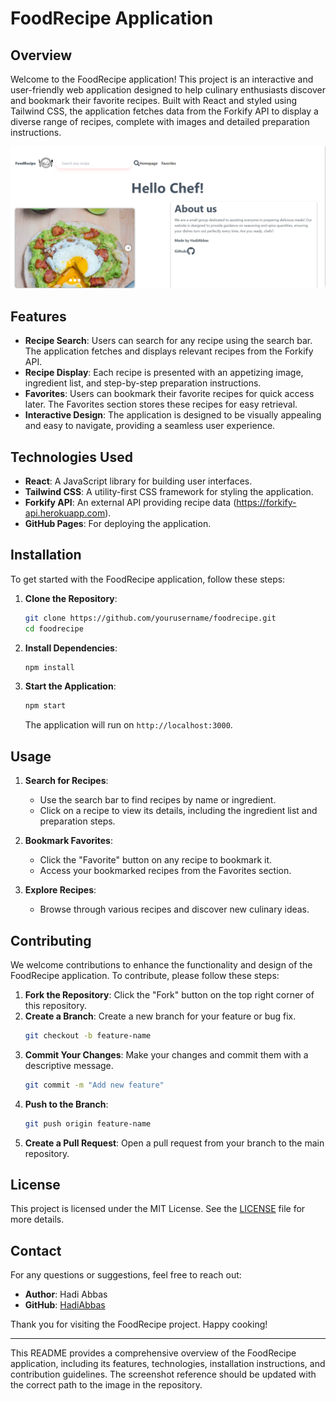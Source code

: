 # FoodRecipe Application

## Overview

Welcome to the FoodRecipe application! This project is an interactive and user-friendly web application designed to help culinary enthusiasts discover and bookmark their favorite recipes. Built with React and styled using Tailwind CSS, the application fetches data from the Forkify API to display a diverse range of recipes, complete with images and detailed preparation instructions.

![FoodRecipe Screenshot](public/Preview.PNG)

## Features

- **Recipe Search**: Users can search for any recipe using the search bar. The application fetches and displays relevant recipes from the Forkify API.
- **Recipe Display**: Each recipe is presented with an appetizing image, ingredient list, and step-by-step preparation instructions.
- **Favorites**: Users can bookmark their favorite recipes for quick access later. The Favorites section stores these recipes for easy retrieval.
- **Interactive Design**: The application is designed to be visually appealing and easy to navigate, providing a seamless user experience.

## Technologies Used

- **React**: A JavaScript library for building user interfaces.
- **Tailwind CSS**: A utility-first CSS framework for styling the application.
- **Forkify API**: An external API providing recipe data (https://forkify-api.herokuapp.com).
- **GitHub Pages**: For deploying the application.

## Installation

To get started with the FoodRecipe application, follow these steps:

1. **Clone the Repository**:
   ```sh
   git clone https://github.com/yourusername/foodrecipe.git
   cd foodrecipe
   ```

2. **Install Dependencies**:
   ```sh
   npm install
   ```

3. **Start the Application**:
   ```sh
   npm start
   ```
   The application will run on `http://localhost:3000`.

## Usage

1. **Search for Recipes**:
   - Use the search bar to find recipes by name or ingredient.
   - Click on a recipe to view its details, including the ingredient list and preparation steps.

2. **Bookmark Favorites**:
   - Click the "Favorite" button on any recipe to bookmark it.
   - Access your bookmarked recipes from the Favorites section.

3. **Explore Recipes**:
   - Browse through various recipes and discover new culinary ideas.

## Contributing

We welcome contributions to enhance the functionality and design of the FoodRecipe application. To contribute, please follow these steps:

1. **Fork the Repository**: Click the "Fork" button on the top right corner of this repository.
2. **Create a Branch**: Create a new branch for your feature or bug fix.
   ```sh
   git checkout -b feature-name
   ```
3. **Commit Your Changes**: Make your changes and commit them with a descriptive message.
   ```sh
   git commit -m "Add new feature"
   ```
4. **Push to the Branch**:
   ```sh
   git push origin feature-name
   ```
5. **Create a Pull Request**: Open a pull request from your branch to the main repository.

## License

This project is licensed under the MIT License. See the [LICENSE](LICENSE) file for more details.

## Contact

For any questions or suggestions, feel free to reach out:

- **Author**: Hadi Abbas
- **GitHub**: [HadiAbbas](https://github.com/HadiAbbasIsOffical)

Thank you for visiting the FoodRecipe project. Happy cooking!

---

This README provides a comprehensive overview of the FoodRecipe application, including its features, technologies, installation instructions, and contribution guidelines. The screenshot reference should be updated with the correct path to the image in the repository.
